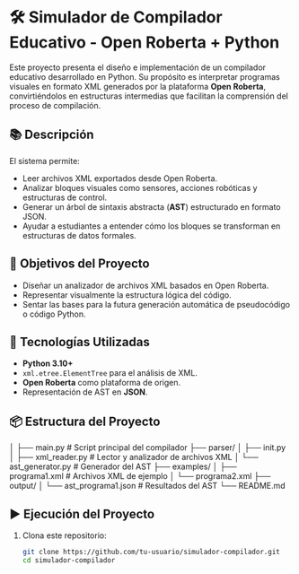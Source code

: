 # 🛠️ Simulador de Compilador Educativo - Open Roberta + Python

Este proyecto presenta el diseño e implementación de un compilador educativo desarrollado en Python. Su propósito es interpretar programas visuales en formato XML generados por la plataforma **Open Roberta**, convirtiéndolos en estructuras intermedias que facilitan la comprensión del proceso de compilación.

## 📚 Descripción

El sistema permite:
- Leer archivos XML exportados desde Open Roberta.
- Analizar bloques visuales como sensores, acciones robóticas y estructuras de control.
- Generar un árbol de sintaxis abstracta (**AST**) estructurado en formato JSON.
- Ayudar a estudiantes a entender cómo los bloques se transforman en estructuras de datos formales.

## 🎯 Objetivos del Proyecto

- Diseñar un analizador de archivos XML basados en Open Roberta.
- Representar visualmente la estructura lógica del código.
- Sentar las bases para la futura generación automática de pseudocódigo o código Python.

## 🧰 Tecnologías Utilizadas

- **Python 3.10+**
- `xml.etree.ElementTree` para el análisis de XML.
- **Open Roberta** como plataforma de origen.
- Representación de AST en **JSON**.

## 📦 Estructura del Proyecto
│
├── main.py # Script principal del compilador
├── parser/
│ ├── init.py
│ ├── xml_reader.py # Lector y analizador de archivos XML
│ └── ast_generator.py # Generador del AST
├── examples/
│ ├── programa1.xml # Archivos XML de ejemplo
│ └── programa2.xml
├── output/
│ └── ast_programa1.json # Resultados del AST
└── README.md

## ▶️ Ejecución del Proyecto

1. Clona este repositorio:
   ```bash
   git clone https://github.com/tu-usuario/simulador-compilador.git
   cd simulador-compilador

